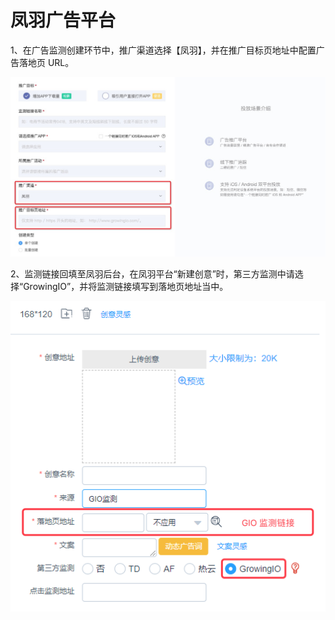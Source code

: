 # 凤羽广告平台

1、在广告监测创建环节中，推广渠道选择【凤羽】，并在推广目标页地址中配置广告落地页 URL。

![](../../.gitbook/assets/image%20%2831%29.png)

2、监测链接回填至凤羽后台，在凤羽平台“新建创意”时，第三方监测中请选择“GrowingIO”，并将监测链接填写到落地页地址当中。

![](../../.gitbook/assets/image%20%28178%29.png)


